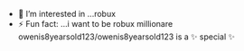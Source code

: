
- 👀 I’m interested in ...robux
- ⚡ Fun fact: ...i want to be robux millionare
owenis8yearsold123/owenis8yearsold123 is a ✨ special ✨
